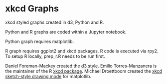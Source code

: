 # xkcd Graphs
xkcd styled graphs created in d3, Python and R.

Python and R graphs are coded within a Jupyter notebook.

Python graph requires matplotlib.

R graph requires ggplot2 and xkcd packages. R code is executed via rpy2. To setup R locally, prep_r.R needs to be run first.

Daniel Foreman-Mackey created the [d3 style](http://dan.iel.fm/xkcd/).
Emilio Torres-Manzanera is the maintainer of the R [xkcd package](https://cran.r-project.org/web/packages/xkcd/index.html).
Michael Droettboom created the [xkcd sketch-style drawing mode](http://matplotlib.org/users/whats_new.html#xkcd-style-sketch-plotting) for matplotlib.
